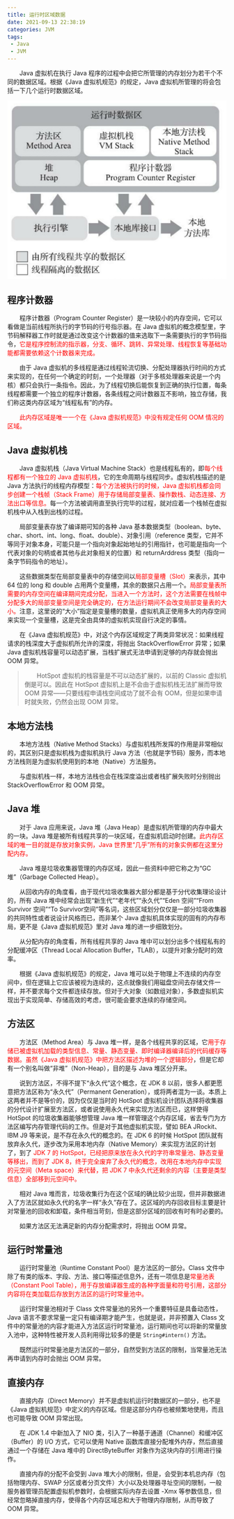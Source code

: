```yaml
---
title: 运行时区域数据
date: 2021-09-13 22:38:19
categories: JVM
tags:
 - Java
 - JVM
---
```


&emsp;&emsp;Java 虚拟机在执行 Java 程序的过程中会把它所管理的内存划分为若干个不同的数据区域。根据《Java 虚拟机规范》的规定，Java 虚拟机所管理的将会包括一下几个运行时数据区域。

![](/images/jvm/chapter1/1625581892115-91d7bf9d-9d6f-4ae4-a730-743434dadfa6.png)

## 程序计数器

&emsp;&emsp;程序计数器（Program Counter Register）是一块较小的内存空间，它可以看做是当前线程所执行的字节码的行号指示器。在 Java 虚拟机的概念模型里，字节码解释器工作时就是通过改变这个计数器的值来选取下一条需要执行的字节码指令，<span style="color:red">它是程序控制流的指示器，分支、循环、跳转、异常处理、线程恢复等基础功能都需要依赖这个计数器来完成。</span>

&emsp;&emsp;由于 Java 虚拟机的多线程是通过线程轮流切换、分配处理器执行时间的方式来实现的，在任何一个确定的时刻，一个处理器（对于多核处理器来说是一个内核）都只会执行一条指令。因此，为了线程切换后能恢复到正确的执行位置，每条线程都需要一个独立的程序计数器，各条线程之间计数器互不影响，独立存储，我们称这类内存区域为“线程私有”的内存。

&emsp;&emsp;<span style="color:red">此内存区域是唯一一个在《Java 虚拟机规范》中没有规定任何 OOM 情况的区域。</span>

## Java 虚拟机栈

&emsp;&emsp;Java 虚拟机栈（Java Virtual Machine Stack）也是线程私有的，即<span style="color:red">每个线程都有一个独立的 Java 虚拟机栈</span>，它的生命周期与线程同步。虚拟机栈描述的是 Java 方法执行的线程内存模型：<span style="color:red">每个方法被执行的时候，Java 虚拟机栈都会同步创建一个栈帧（Stack Frame）用于存储局部变量表、操作数栈、动态连接、方法出口等信息。</span>每一个方法被调用直至执行完毕的过程，就对应着一个栈帧在虚拟机栈中从入栈到出栈的过程。

&emsp;&emsp;局部变量表存放了编译期可知的各种 Java 基本数据类型（boolean、byte、char、short、int、long、float、double）、对象引用（reference 类型，它并不等同于对象本身，可能只是一个指向对象起始地址的引用指针，也可能是指向一个代表对象的句柄或者其他与此对象相关的位置）和 returnArddress 类型（指向一条字节码指令的地址）。

&emsp;&emsp;这些数据类型在局部变量表中的存储空间以<span style="color:red">局部变量槽（Slot）</span>来表示，其中 64 位的 long 和 double 占用两个变量槽，其余的数据只占用一个。<span style="color:red">局部变量表所需要的内存空间在编译期间完成分配，当进入一个方法时，这个方法需要在栈帧中分配多大的局部变量空间是完全确定的，在方法运行期间不会改变局部变量表的大小。</span>注意，这里说的“大小”指定是变量槽的数量，虚拟机真正使用多大的内存空间来实现一个变量槽，这是完全由具体的虚拟机实现自行决定的事情。

&emsp;&emsp;在《Java 虚拟机规范》中，对这个内存区域规定了两类异常状况：如果线程请求的栈深度大于虚拟机所允许的深度，将抛出 StackOverflowError 异常；如果 Java 虚拟机栈容量可以动态扩展，当栈扩展式无法申请到足够的内存就会抛出 OOM 异常。

> &emsp;&emsp;HotSpot 虚拟机的栈容量是不可以动态扩展的，以前的 Classic 虚拟机倒是可以。因此在 HotSpot 虚拟机上是不会由于虚拟机栈无法扩展而导致 OOM 异常——只要线程申请栈空间成功了就不会有 OOM，但是如果申请时就失败，仍然会出现 OOM 异常。
>

## 本地方法栈

&emsp;&emsp;本地方法栈（Native Method Stacks）与虚拟机栈所发挥的作用是非常相似的，其区别只是虚拟机栈为虚拟机执行 Java 方法（也就是字节码）服务，而本地方法栈则是为虚拟机使用到的本地（Native）方法服务。

&emsp;&emsp;与虚拟机栈一样，本地方法栈也会在栈深度溢出或者栈扩展失败时分别抛出 StackOverflowError 和 OOM 异常。

## Java 堆

&emsp;&emsp;对于 Java 应用来说，Java 堆（Java Heap）是虚拟机所管理的内存中最大的一块。Java 堆是被所有线程共享的一块区域，在虚拟机启动时创建。<span style="color:red">此内存区域的唯一目的就是存放对象实例，Java 世界里“几乎”所有的对象实例都在这里分配内存。</span>

&emsp;&emsp;Java 堆是垃圾收集器管理的内存区域，因此一些资料中把它称之为“GC堆”（Garbage Collected Heap）。

&emsp;&emsp;从回收内存的角度看，由于现代垃圾收集器大部分都是基于分代收集理论设计的，所有 Java 堆中经常会出现“新生代”“老年代”“永久代”“Eden 空间”“From Survivor 空间”“To Survivor空间”等名词，这些区域划分仅仅是一部分垃圾收集器的共同特性或者说设计风格而已，而非某个 Java 虚拟机具体实现的固有的内存布局，更不是《Java 虚拟机规范》里对 Java 堆的进一步细致划分。

&emsp;&emsp;从分配内存的角度看，所有线程共享的 Java 堆中可以划分出多个线程私有的分配缓冲区（Thread Local Allocation Buffer，TLAB），以提升对象分配时的效率。

&emsp;&emsp;根据《Java 虚拟机规范》的规定，Java 堆可以处于物理上不连续的内存空间中，但在逻辑上它应该被视为连续的，这点就像我们用磁盘空间去存储文件一样，并不要求每个文件都连续存放。但对于大对象（如数组对象），多数虚拟机实现出于实现简单、存储高效的考虑，很可能会要求连续的存储空间。

## 方法区

&emsp;&emsp;方法区（Method Area）与 Java 堆一样，是各个线程共享的区域，它<span style="color:red">用于存储已被虚拟机加载的类型信息、常量、静态变量、即时编译器编译后的代码缓存等数据。虽然《Java 虚拟机规范》中把方法区描述为堆的一个逻辑部分</span>，但是它却有一个别名叫做“非堆”（Non-Heap），目的是与 Java 堆区分开来。

&emsp;&emsp;说到方法区，不得不提下“永久代”这个概念，在 JDK 8 以前，很多人都更愿意把方法区称为“永久代”（Permanent Generation），或将两者混为一谈。本质上这两者并不是等价的，因为仅仅是当时的 HotSpot 虚拟机设计团队选择将收集器的分代设计扩展至方法区，或者说使用永久代来实现方法区而已，这样使得 HotSpot 的垃圾收集器能够想管理 Java 堆一样管理这个内存区域，省去专门为方法区编写内存管理代码的工作。但是对于其他虚拟机实现，譬如 BEA JRockit、IBM J9 等来说，是不存在永久代的概念的。在 JDK 6 的时候 HotSpot 团队就有放弃永久代，逐步改为采用本地内存（Native Memory）来实现方法区的计划了，到了<span style="color:red"> JDK 7 的 HotSpot，已经把原来放在永久代的字符串常量池、静态变量等移出，而到了 JDK 8，终于完全废弃了永久代的概念，改用在本地内存中实现的元空间（Meta space）来代替，把 JDK 7 中永久代还剩余的内容（主要是类型信息）全部移到元空间中。</span>

&emsp;&emsp;相对 Java 堆而言，垃圾收集行为在这个区域的确比较少出现，但并非数据进入了方法区就如永久代的名字一样“永久”存在了。这区域的内存回收目标主要是针对常量池的回收和卸载，条件相当苛刻，但是这部分区域的回收有时有时必要的。

&emsp;&emsp;如果方法区无法满足新的内存分配需求时，将抛出 OOM 异常。

## 运行时常量池

&emsp;&emsp;运行时常量池（Runtime Constant Pool）是方法区的一部分。Class 文件中除了有类的版本、字段、方法、接口等描述信息外，还有一项信息是<span style="color:red">常量池表（Constant Pool Table），用于存放编译器生成的各种字面量和符号引用，这部分内容将在类加载后存放到方法区的运行时常量池中。</span>

&emsp;&emsp;运行时常量池相对于 Class 文件常量池的另外一个重要特征是具备动态性，Java 语言不要求常量一定只有编译期才能产生，也就是说，并非预置入 Class 文件中的常量池的内容才能进入方法区运行时常量池，运行期间也可以将新的常量放入池中，这种特性被开发人员利用得比较多的便是 `String#intern()` 方法。

&emsp;&emsp;既然运行时常量池是方法区的一部分，自然受到方法区的限制，当常量池无法再申请到内存时会抛出 OOM 异常。

## 直接内存

&emsp;&emsp;直接内存（Direct Memory）并不是虚拟机运行时数据区的一部分，也不是《Java 虚拟机规范》中定义的内存区域。但是这部分内存也被频繁地使用，而且也可能导致 OOM 异常出现。

&emsp;&emsp;在 JDK 1.4 中新加入了 NIO 类，引入了一种基于通道（Channel）和缓冲区（Buffer）的 I/O 方式，它可以使用 Native 函数库直接分配堆外内存，然后直接通过一个存储在 Java 堆中的 DirectByteBuffer 对象作为这块内存的引用进行操作。

&emsp;&emsp;直接内存的分配不会受到 Java 堆大小的限制，但是，会受到本机总内存（包括物理内存、SWAP 分区或者分页文件）大小以及处理器寻址空间的限制，一般服务器管理员配置虚拟机参数时，会根据实际内存去设置 -Xmx 等参数信息，但经常忽略掉直接内存，使得各个内存区域总和大于物理内存限制，从而导致了 OOM 异常。